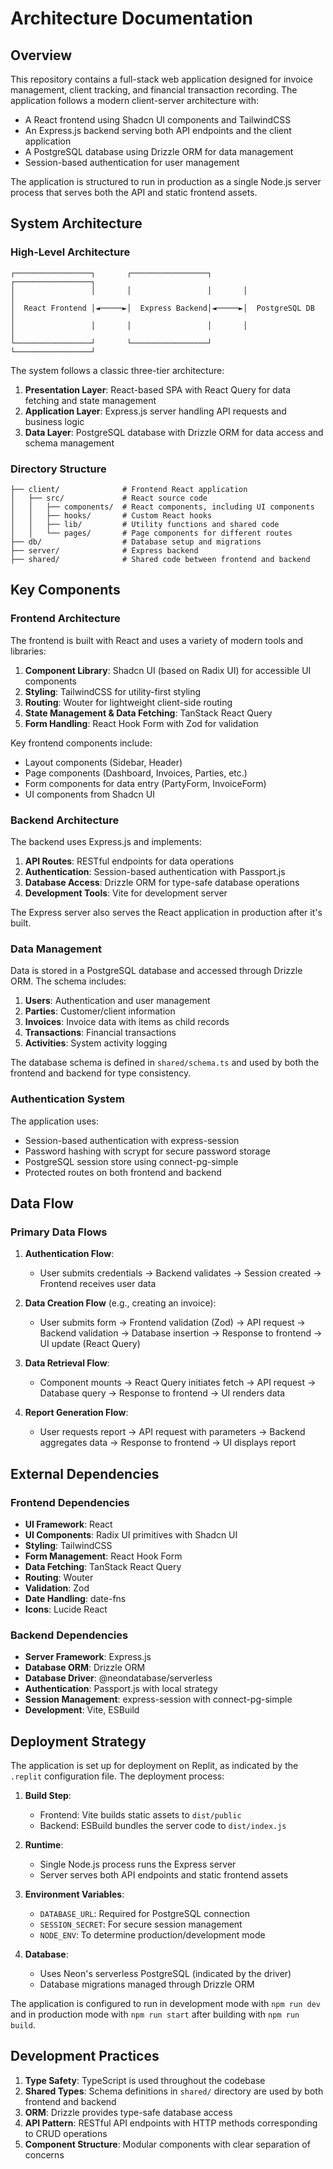 # Architecture Documentation

## Overview

This repository contains a full-stack web application designed for invoice management, client tracking, and financial transaction recording. The application follows a modern client-server architecture with:

- A React frontend using Shadcn UI components and TailwindCSS
- An Express.js backend serving both API endpoints and the client application
- A PostgreSQL database using Drizzle ORM for data management
- Session-based authentication for user management

The application is structured to run in production as a single Node.js server process that serves both the API and static frontend assets.

## System Architecture

### High-Level Architecture

```
┌─────────────────┐       ┌─────────────────┐       ┌─────────────────┐
│                 │       │                 │       │                 │
│  React Frontend │◄─────►│  Express Backend│◄─────►│  PostgreSQL DB  │
│                 │       │                 │       │                 │
└─────────────────┘       └─────────────────┘       └─────────────────┘
```

The system follows a classic three-tier architecture:

1. **Presentation Layer**: React-based SPA with React Query for data fetching and state management
2. **Application Layer**: Express.js server handling API requests and business logic
3. **Data Layer**: PostgreSQL database with Drizzle ORM for data access and schema management

### Directory Structure

```
├── client/              # Frontend React application
│   ├── src/             # React source code
│   │   ├── components/  # React components, including UI components
│   │   ├── hooks/       # Custom React hooks
│   │   ├── lib/         # Utility functions and shared code
│   │   └── pages/       # Page components for different routes
├── db/                  # Database setup and migrations
├── server/              # Express backend
├── shared/              # Shared code between frontend and backend
```

## Key Components

### Frontend Architecture

The frontend is built with React and uses a variety of modern tools and libraries:

1. **Component Library**: Shadcn UI (based on Radix UI) for accessible UI components
2. **Styling**: TailwindCSS for utility-first styling
3. **Routing**: Wouter for lightweight client-side routing
4. **State Management & Data Fetching**: TanStack React Query
5. **Form Handling**: React Hook Form with Zod for validation

Key frontend components include:
- Layout components (Sidebar, Header)
- Page components (Dashboard, Invoices, Parties, etc.)
- Form components for data entry (PartyForm, InvoiceForm)
- UI components from Shadcn UI

### Backend Architecture

The backend uses Express.js and implements:

1. **API Routes**: RESTful endpoints for data operations
2. **Authentication**: Session-based authentication with Passport.js
3. **Database Access**: Drizzle ORM for type-safe database operations
4. **Development Tools**: Vite for development server

The Express server also serves the React application in production after it's built.

### Data Management

Data is stored in a PostgreSQL database and accessed through Drizzle ORM. The schema includes:

1. **Users**: Authentication and user management
2. **Parties**: Customer/client information
3. **Invoices**: Invoice data with items as child records
4. **Transactions**: Financial transactions
5. **Activities**: System activity logging

The database schema is defined in `shared/schema.ts` and used by both the frontend and backend for type consistency.

### Authentication System

The application uses:
- Session-based authentication with express-session
- Password hashing with scrypt for secure password storage
- PostgreSQL session store using connect-pg-simple
- Protected routes on both frontend and backend

## Data Flow

### Primary Data Flows

1. **Authentication Flow**:
   - User submits credentials → Backend validates → Session created → Frontend receives user data

2. **Data Creation Flow** (e.g., creating an invoice):
   - User submits form → Frontend validation (Zod) → API request → Backend validation → Database insertion → Response to frontend → UI update (React Query)

3. **Data Retrieval Flow**:
   - Component mounts → React Query initiates fetch → API request → Database query → Response to frontend → UI renders data

4. **Report Generation Flow**:
   - User requests report → API request with parameters → Backend aggregates data → Response to frontend → UI displays report

## External Dependencies

### Frontend Dependencies

- **UI Framework**: React
- **UI Components**: Radix UI primitives with Shadcn UI
- **Styling**: TailwindCSS
- **Form Management**: React Hook Form
- **Data Fetching**: TanStack React Query
- **Routing**: Wouter
- **Validation**: Zod
- **Date Handling**: date-fns
- **Icons**: Lucide React

### Backend Dependencies

- **Server Framework**: Express.js
- **Database ORM**: Drizzle ORM
- **Database Driver**: @neondatabase/serverless
- **Authentication**: Passport.js with local strategy
- **Session Management**: express-session with connect-pg-simple
- **Development**: Vite, ESBuild

## Deployment Strategy

The application is set up for deployment on Replit, as indicated by the `.replit` configuration file. The deployment process:

1. **Build Step**: 
   - Frontend: Vite builds static assets to `dist/public`
   - Backend: ESBuild bundles the server code to `dist/index.js`

2. **Runtime**:
   - Single Node.js process runs the Express server
   - Server serves both API endpoints and static frontend assets

3. **Environment Variables**:
   - `DATABASE_URL`: Required for PostgreSQL connection
   - `SESSION_SECRET`: For secure session management
   - `NODE_ENV`: To determine production/development mode

4. **Database**:
   - Uses Neon's serverless PostgreSQL (indicated by the driver)
   - Database migrations managed through Drizzle ORM

The application is configured to run in development mode with `npm run dev` and in production mode with `npm run start` after building with `npm run build`.

## Development Practices

1. **Type Safety**: TypeScript is used throughout the codebase
2. **Shared Types**: Schema definitions in `shared/` directory are used by both frontend and backend
3. **ORM**: Drizzle provides type-safe database access
4. **API Pattern**: RESTful API endpoints with HTTP methods corresponding to CRUD operations
5. **Component Structure**: Modular components with clear separation of concerns